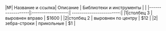 |№| Название и ссылка| Описание           | Библиотеки и инструменты |
| |------------------|:------------------:| ------------------------:|
|1|столбец 3         | выровнен вправо    | $1600                    |
|2|столбец 2         | выровнен по центру |   $12                    |
|2|зебра-строки      | прикольные         |    $1                    |